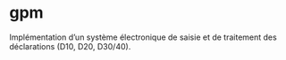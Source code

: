 # gpm
Implémentation d’un système électronique de saisie et de traitement des déclarations (D10, D20, D30/40).
